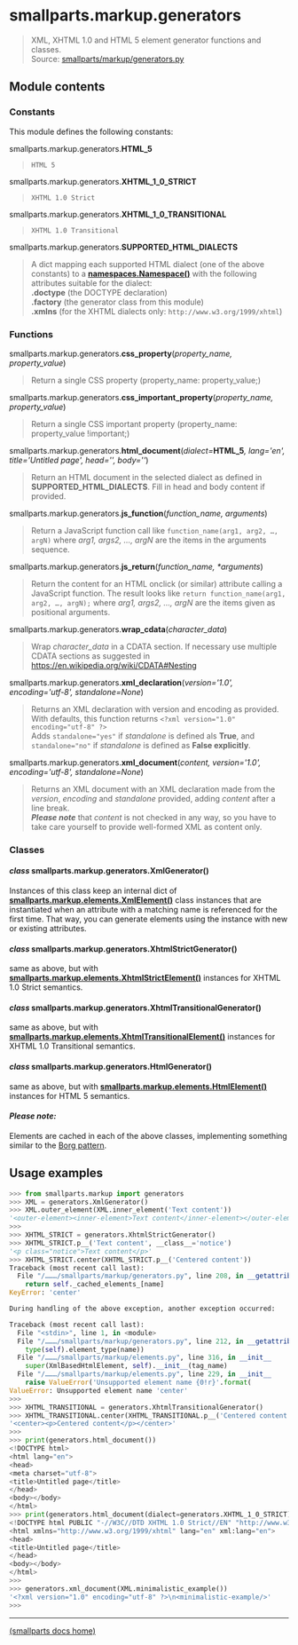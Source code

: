 # smallparts.markup.generators

> XML, XHTML 1.0 and HTML 5 element generator functions and classes.  
> Source: [smallparts/markup/generators.py](https://github.com/blackstream-x/smallparts/blob/master/smallparts/markup/generators.py)

## Module contents

### Constants

This module defines the following constants:

smallparts.markup.generators.**HTML_5**

> ```HTML 5```

smallparts.markup.generators.**XHTML_1_0_STRICT**

> ```XHTML 1.0 Strict```

smallparts.markup.generators.**XHTML_1_0_TRANSITIONAL**

> ```XHTML 1.0 Transitional```

smallparts.markup.generators.**SUPPORTED_HTML_DIALECTS**

> A dict mapping each supported HTML dialect (one of the above constants)
> to a **[namespaces.Namespace()](./smallparts.namespaces.md#class-smallpartsnamespacesnamespace)**
> with the following attributes suitable for the dialect:  
> **.doctype** (the DOCTYPE declaration)  
> **.factory** (the generator class from this module)  
> **.xmlns** (for the XHTML dialects only: ```http://www.w3.org/1999/xhtml```)

### Functions

smallparts.markup.generators.**css_property**(*property_name, property_value*)

> Return a single CSS property (property_name: property_value;)

smallparts.markup.generators.**css_important_property**(*property_name, property_value*)

> Return a single CSS important property (property\_name: property\_value !important;)

smallparts.markup.generators.**html_document**(_dialect=_**HTML_5**_, lang='en', title='Untitled page', head='', body=''_)

> Return an HTML document in the selected dialect as defined in **SUPPORTED_HTML_DIALECTS**.
> Fill in head and body content if provided.

smallparts.markup.generators.**js_function**(*function_name, arguments*)

> Return a JavaScript function call like
> ```function_name(arg1, arg2, …, argN)```
> where *arg1, args2, …, argN* are the items in the arguments sequence.

smallparts.markup.generators.**js_return**(*function_name,* _*arguments_)

> Return the content for an HTML onclick (or similar) attribute
> calling a JavaScript function. The result looks like
> ```return function_name(arg1, arg2, …, argN);```
> where *arg1, args2, …, argN* are the items given as positional arguments.

smallparts.markup.generators.**wrap_cdata**(*character_data*)

> Wrap *character_data* in a CDATA section.
> If necessary use multiple CDATA sections as suggested in
> <https://en.wikipedia.org/wiki/CDATA#Nesting>

smallparts.markup.generators.**xml_declaration**(*version='1.0', encoding='utf-8', standalone=None*)

> Returns an XML declaration with version and encoding as provided.
> With defaults, this function returns ```<?xml version="1.0" encoding="utf-8" ?>```  
> Adds ```standalone="yes"``` if *standalone* is defined als **True**, and
> ```standalone="no"``` if *standalone* is defined as **False explicitly**.

smallparts.markup.generators.**xml_document**(*content, version='1.0', encoding='utf-8', standalone=None*)

> Returns an XML document with an XML declaration made from the
> *version*, *encoding* and *standalone* provided, adding *content*
> after a line break.  
> ***Please note*** that *content* is not checked in any way,
> so you have to take care yourself to provide well-formed XML as content only.


### Classes

#### *class* smallparts.markup.generators.**XmlGenerator**()

Instances of this class keep an internal dict of
**[smallparts.markup.elements.XmlElement()](./smallparts.markup.elements.md#class-smallpartsmarkupelementsxmlelementtag_name)**
class instances that are instantiated when an attribute with a matching name
is referenced for the first time. That way, you can generate elements using the
instance with new or existing attributes.

#### *class* smallparts.markup.generators.**XhtmlStrictGenerator**()

same as above, but with
**[smallparts.markup.elements.XhtmlStrictElement()](./smallparts.markup.elements.md#class-smallpartsmarkupelementsxhtmlstrictelementtag_name)**
instances for XHTML 1.0 Strict semantics.

#### *class* smallparts.markup.generators.**XhtmlTransitionalGenerator**()

same as above, but with
**[smallparts.markup.elements.XhtmlTransitionalElement()](./smallparts.markup.elements.md#class-smallpartsmarkupelementsxhtmltransitionalelementtag_name)**
instances for XHTML 1.0 Transitional semantics.

#### *class* smallparts.markup.generators.**HtmlGenerator**()

same as above, but with
**[smallparts.markup.elements.HtmlElement()](./smallparts.markup.elements.md#class-smallpartsmarkupelementshtmlelementtag_name)**
instances for HTML 5 semantics.

#### *Please note:*

Elements are cached in each of the above classes, implementing something
similar to the [Borg pattern](http://www.aleax.it/Python/5ep.html).

## Usage examples

```python
>>> from smallparts.markup import generators
>>> XML = generators.XmlGenerator()
>>> XML.outer_element(XML.inner_element('Text content'))
'<outer-element><inner-element>Text content</inner-element></outer-element>'
>>> 
>>> XHTML_STRICT = generators.XhtmlStrictGenerator()
>>> XHTML_STRICT.p__('Text content', __class__='notice')
'<p class="notice">Text content</p>'
>>> XHTML_STRICT.center(XHTML_STRICT.p__('Centered content'))
Traceback (most recent call last):
  File "/………/smallparts/markup/generators.py", line 208, in __getattribute__
    return self._cached_elements_[name]
KeyError: 'center'

During handling of the above exception, another exception occurred:

Traceback (most recent call last):
  File "<stdin>", line 1, in <module>
  File "/………/smallparts/markup/generators.py", line 212, in __getattribute__
    type(self).element_type(name))
  File "/………/smallparts/markup/elements.py", line 316, in __init__
    super(XmlBasedHtmlElement, self).__init__(tag_name)
  File "/………/smallparts/markup/elements.py", line 229, in __init__
    raise ValueError('Unsupported element name {0!r}'.format(
ValueError: Unsupported element name 'center'
>>> 
>>> XHTML_TRANSITIONAL = generators.XhtmlTransitionalGenerator()
>>> XHTML_TRANSITIONAL.center(XHTML_TRANSITIONAL.p__('Centered content'))
'<center><p>Centered content</p></center>'
>>> 
>>> print(generators.html_document())
<!DOCTYPE html>
<html lang="en">
<head>
<meta charset="utf-8">
<title>Untitled page</title>
</head>
<body></body>
</html>
>>> print(generators.html_document(dialect=generators.XHTML_1_0_STRICT))
<!DOCTYPE html PUBLIC "-//W3C//DTD XHTML 1.0 Strict//EN" "http://www.w3.org/TR/xhtml1/DTD/xhtml1-strict.dtd">
<html xmlns="http://www.w3.org/1999/xhtml" lang="en" xml:lang="en">
<head>
<title>Untitled page</title>
</head>
<body></body>
</html>
>>> 
>>> generators.xml_document(XML.minimalistic_example())
'<?xml version="1.0" encoding="utf-8" ?>\n<minimalistic-example/>'
>>> 
```

----
[(smallparts docs home)](./)

